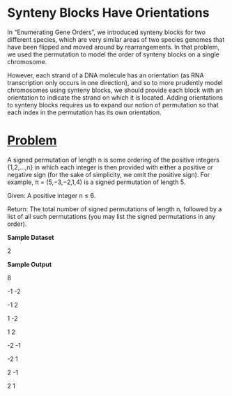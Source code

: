 # Synteny Blocks Have Orientations

In “Enumerating Gene Orders”, we introduced synteny blocks for two different species, which are very similar areas of two species genomes that have been flipped and moved around by rearrangements. In that problem, we used the permutation to model the order of synteny blocks on a single chromosome.

However, each strand of a DNA molecule has an orientation (as RNA transcription only occurs in one direction), and so to more prudently model chromosomes using synteny blocks, we should provide each block with an orientation to indicate the strand on which it is located. Adding orientations to synteny blocks requires us to expand our notion of permutation so that each index in the permutation has its own orientation.

# [Problem](http://rosalind.info/problems/sign/)

A signed permutation of length n is some ordering of the positive integers {1,2,…,n} in which each integer is then provided with either a positive or negative sign (for the sake of simplicity, we omit the positive sign). For example, π = (5,−3,−2,1,4) is a signed permutation of length 5.

Given: A positive integer n ≤ 6.

Return: The total number of signed permutations of length n, followed by a list of all such permutations (you may list the signed permutations in any order).

**Sample Dataset**

2

**Sample Output**

8

-1 -2

-1 2

1 -2

1 2

-2 -1

-2 1

2 -1

2 1